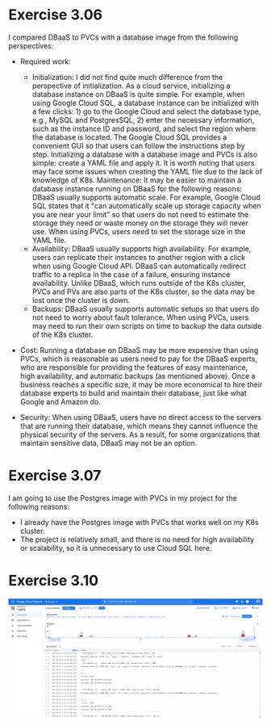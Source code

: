 # Exercise 3.06

I compared DBaaS to PVCs with a database image from the following perspectives:

- Required work:
    - Initialization: I did not find quite much difference from the perspective of initialization. As a cloud service, initializing a database instance on DBaaS is quite simple. For example, when using Google Cloud SQL, a database instance can be initialized with a few clicks: 1) go to the Google Cloud and select the database type, e.g., MySQL and PostgresSQL, 2) enter the necessary information, such as the instance ID and password, and select the region where the database is located. The Google Cloud SQL provides a convenient GUI so that users can follow the instructions step by step. Initializing a database with a database image and PVCs is also simple: create a YAML file and apply it. It is worth noting that users may face some issues when creating the YAML file due to the lack of knowledge of K8s.
    Maintenance: It may be easier to maintain a database instance running on DBaaS for the following reasons: DBaaS usually supports automatic scale. For example, Google Cloud SQL states that it "can automatically scale up storage capacity when you are near your limit" so that users do not need to estimate the storage they need or waste money on the storage they will never use. When using PVCs, users need to set the storage size in the YAML file.
    - Availability: DBaaS usually supports high availability. For example, users can replicate their instances to another region with a click when using Google Cloud API. 
    DBaaS can automatically redirect traffic to a replica in the case of a failure, ensuring instance availability. Unlike DBaaS, which runs outside of the K8s cluster, 
    PVCs and PVs are also parts of the K8s cluster, so the data may be lost once the cluster is down.  
    - Backups: DBaaS usually supports automatic setups so that users do not need to worry about fault tolerance. When using PVCs, users may need to run their own 
    scripts on time to backup the data outside of the K8s cluster.
    
- Cost: Running a database on DBaaS may be more expensive than using PVCs, which is reasonable as users need to pay for the DBaaS experts, who are responsible for
providing the features of easy maintenance, high availability, and automatic backups (as mentioned above). Once a business reaches a specific size, it may be more economical to hire their database experts to build and maintain their database, just like what Google and Amazon do.

- Security: When using DBaaS, users have no direct access to the servers that are running their database, which means they cannot influence the physical security of the servers. As a result, for some organizations that maintain sensitive data, DBaaS may not be an option. 

# Exercise 3.07
I am going to use the Postgres image with PVCs in my project for the following reasons:
- I already have the Postgres image with PVCs that works well on my K8s cluster.
- The project is relatively small, and there is no need for high availability or scalability, so it is unnecessary to use Cloud SQL here. 

# Exercise 3.10
![](https://github.com/yumoL/devops-with-k8s/blob/master/part3/screenshots/monitoring.png)
